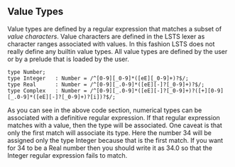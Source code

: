 ## Value Types

Value types are defined by a regular expression that matches a subset of *value characters*.
Value characters are defined in the LSTS lexer as character ranges associated with values.
In this fashion LSTS does not really define any builtin value types.
All value types are defined by the user or by a prelude that is loaded by the user.

```lsts
type Number;
type Integer   : Number = /^[0-9][_0-9]*([eE][_0-9]+)?$/;
type Real      : Number = /^[0-9][_.0-9]*([eE][-]?[_0-9]+)?$/;
type Complex   : Number = /^[0-9][_.0-9]*([eE][-]?[_0-9]+)?([+][0-9][_.0-9]*([eE][-]?[_0-9]+)?[i])?$/;
```

As you can see in the above code section, numerical types can be associated with a definitive regular expression.
If that regular expression matches with a value, then the type will be associated.
One caveat is that only the first match will associate its type.
Here the number 34 will be assigned only the type Integer because that is the first match.
If you want for 34 to be a Real number then you should write it as 34.0 so that the Integer regular expression fails to match.
